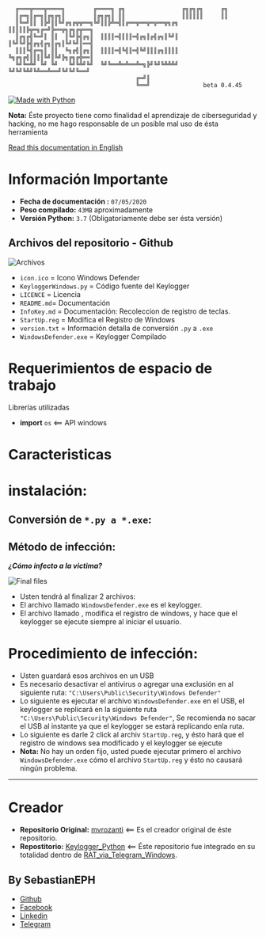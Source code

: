 ````
  ╔═══╦═══╦════╗        ╔════╗ ╔╗                ╔╗╔╗╔╗     ╔╗
  ║╔═╗║╔═╗║╔╗╔╗║        ║╔╗╔╗║ ║║                ║║║║║║     ║║
  ║╚═╝║║ ║╠╝║║╚╝╔╗╔╦╦══╗╚╝║║╠╩═╣║╔══╦══╦═╦══╦╗╔╗ ║║║║║╠╦═╗╔═╝╠══╦╗╔╗╔╦══╗
  ║╔╗╔╣╚═╝║ ║║  ║╚╝╠╣╔╗║  ║║║║═╣║║║═╣╔╗║╔╣╔╗║╚╝║ ║╚╝╚╝╠╣╔╗╣╔╗║╔╗║╚╝╚╝║══╣
  ║║║╚╣╔═╗║ ║║  ╚╗╔╣║╔╗║  ║║║║═╣╚╣║═╣╚╝║║║╔╗║║║║ ╚╗╔╗╔╣║║║║╚╝║╚╝╠╗╔╗╔╬══║
  ╚╝╚═╩╝ ╚╝ ╚╝   ╚╝╚╩╝╚╝  ╚╝╚══╩═╩══╩═╗╠╝╚╝╚╩╩╩╝  ╚╝╚╝╚╩╝╚╩══╩══╝╚╝╚╝╚══╝
                                    ╔═╝║                 
                                    ╚══╝               beta 0.4.45
````
[![Made with Python](https://img.shields.io/badge/Made%20with-Python-3572A5.svg)](https://github.com/SebastianEPH)


__Nota:__ Éste proyecto tiene como finalidad el aprendizaje de ciberseguridad y hacking, no me hago responsable de un posible mal uso de ésta herramienta

[Read this documentation in English](Doc/English.md)

# Información Importante
* __Fecha de documentación :__ `07/05/2020`
* __Peso compilado:__ `43MB` aproximadamente
* __Versión Python:__ `3.7` (Obligatoriamente debe ser ésta versión)
## Archivos del repositorio - Github 
![Archivos](https://i.imgur.com/fvVMi8N.png)
- `icon.ico`    = Icono Windows Defender
- `KeyloggerWindows.py` = Código fuente del Keylogger
- `LICENCE` = Licencia 
- `README.md`= Documentación
- `InfoKey.md` = Documentación: Recoleccion de registro de teclas.
- `StartUp.reg` = Modifica el Registro de Windows
- `version.txt` = Información detalla de conversión `.py` a `.exe`
- `WindowsDefender.exe` = Keylogger Compilado 

# Requerimientos de espacio de trabajo
Librerías utilizadas
* __import__ `os` <== API windows
# Caracteristicas

# instalación:
## Conversión de `*.py a *.exe`:
## Método de infección:
___¿Cómo infecto a la victima?___

![Final files](https://i.imgur.com/7GJz3De.png)
- Usten tendrá al finalizar 2 archivos:
- El archivo llamado `WindowsDefender.exe` es el keylogger.
- El archivo llamado , modifica el registro de windows, y hace que el keylogger se ejecute siempre al iniciar el usuario.

# Procedimiento de infección:
- Usten guardará esos archivos en un USB
- Es necesario desactivar el antivirus o agregar una exclusión en al siguiente ruta: `"C:\Users\Public\Security\Windows Defender"`
- Lo siguiente es ejecutar el archivo `WindowsDefender.exe` en el USB, el keylogger se replicará en la siguiente ruta `"C:\Users\Public\Security\Windows Defender"`, Se recomienda no sacar el USB al instante ya que el keylogger se estará replicando enla ruta.
- Lo siguiente es darle 2 click al archiv `StartUp.reg`, y ésto hará que el registro de windows sea modificado y el keylogger se ejecute 
- __Nota:__ No hay un orden fijo, usted puede ejecutar primero el archivo `WindowsDefender.exe` cómo el archivo `StartUp.reg` y  ésto no causará ningún problema.

---
# Creador 
* __Repositorio Original:__ [mvrozanti](https://github.com/mvrozanti/RAT-via-Telegram) <== Es el creador original de éste repositorio.
* __Repostitorio:__ [Keylogger_Python](https://github.com/SebastianEPH/Keylogger_Python) <== Éste repositorio fue integrado en su totalidad dentro de [RAT_via_Telegram_Windows](https://github.com/SebastianEPH/RAT_via_Telegram_Windows).
## By SebastianEPH
- [Github](https://github.com/SebastianEPH)
- [Facebook](https://www.facebook.com/SebastianEPH)
- [Linkedin](https://www.linkedin.com/in/sebastianeph/)
- [Telegram](https://t.me/sebastianeph)